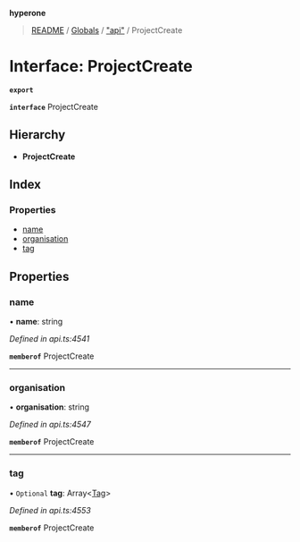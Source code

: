 **hyperone**

> [README](../README.md) / [Globals](../globals.md) / ["api"](../modules/_api_.md) / ProjectCreate

# Interface: ProjectCreate

**`export`** 

**`interface`** ProjectCreate

## Hierarchy

* **ProjectCreate**

## Index

### Properties

* [name](_api_.projectcreate.md#name)
* [organisation](_api_.projectcreate.md#organisation)
* [tag](_api_.projectcreate.md#tag)

## Properties

### name

•  **name**: string

*Defined in api.ts:4541*

**`memberof`** ProjectCreate

___

### organisation

•  **organisation**: string

*Defined in api.ts:4547*

**`memberof`** ProjectCreate

___

### tag

• `Optional` **tag**: Array\<[Tag](_api_.tag.md)>

*Defined in api.ts:4553*

**`memberof`** ProjectCreate
